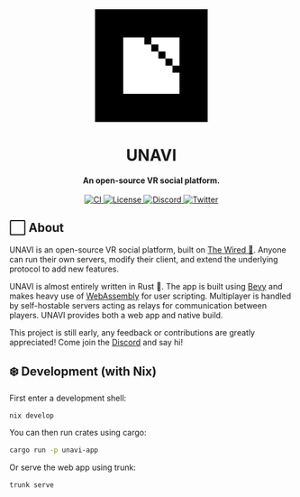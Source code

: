 <div align="center">
  <img src="./crates/unavi-app/assets/images/logo.png" alt="UNAVI Logo" height="200" />
  <h1>UNAVI</h1>
  <strong>An open-source VR social platform.</strong>
</div>

<br />

<div align="center">
  <a href="https://github.com/unavi-xyz/unavi/actions/workflows/ci.yml">
    <img alt="CI" src="https://github.com/unavi-xyz/unavi/actions/workflows/ci.yml/badge.svg">
  </a>
  <a href="https://github.com/unavi-xyz/unavi/blob/main/LICENSE">
    <img alt="License" src="https://img.shields.io/github/license/unavi-xyz/unavi" />
  </a>
  <a href="https://discord.gg/cazUfCCgHJ">
    <img alt="Discord" src="https://img.shields.io/discord/918705784311939134.svg?label=&logo=discord&logoColor=ffffff&color=7389D8&labelColor=6A7EC2" />
  </a>
  <a href="https://twitter.com/unavi_xyz">
    <img alt="Twitter" src="https://img.shields.io/badge/unavi__xyz--1DA1F2?logo=twitter" />
  </a>
</div>

## ⬜ About

UNAVI is an open-source VR social platform, built on [The Wired 🔌](https://github.com/unavi-xyz/wired-protocol).
Anyone can run their own servers, modify their client, and extend the underlying protocol to add new features.

UNAVI is almost entirely written in Rust 🦀.
The app is built using [Bevy](https://bevyengine.org/) and makes heavy use of [WebAssembly](https://webassembly.org/) for user scripting.
Multiplayer is handled by self-hostable servers acting as relays for communication between players.
UNAVI provides both a web app and native build.

This project is still early, any feedback or contributions are greatly appreciated!
Come join the [Discord](https://discord.gg/cazUfCCgHJ) and say hi!

## ❄️ Development (with Nix)

First enter a development shell:

```bash
nix develop
```

You can then run crates using cargo:

```bash
cargo run -p unavi-app
```

Or serve the web app using trunk:

```bash
trunk serve
```
